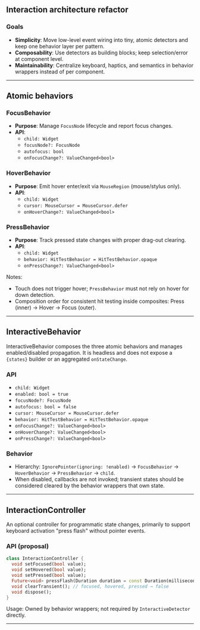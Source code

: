 ## Interaction architecture refactor

### Goals

- **Simplicity**: Move low-level event wiring into tiny, atomic detectors and keep one behavior layer per pattern.
- **Composability**: Use detectors as building blocks; keep selection/error at component level.
- **Maintainability**: Centralize keyboard, haptics, and semantics in behavior wrappers instead of per component.

---

## Atomic behaviors

### FocusBehavior
- **Purpose**: Manage `FocusNode` lifecycle and report focus changes.
- **API**:
  - `child: Widget`
  - `focusNode?: FocusNode`
  - `autofocus: bool`
  - `onFocusChange?: ValueChanged<bool>`

### HoverBehavior
- **Purpose**: Emit hover enter/exit via `MouseRegion` (mouse/stylus only).
- **API**:
  - `child: Widget`
  - `cursor: MouseCursor = MouseCursor.defer`
  - `onHoverChange?: ValueChanged<bool>`

### PressBehavior
- **Purpose**: Track pressed state changes with proper drag-out clearing.
- **API**:
  - `child: Widget`
  - `behavior: HitTestBehavior = HitTestBehavior.opaque`
  - `onPressChange?: ValueChanged<bool>`

Notes:
- Touch does not trigger hover; `PressBehavior` must not rely on hover for down detection.
- Composition order for consistent hit testing inside composites: Press (inner) → Hover → Focus (outer).

---

## InteractiveBehavior

InteractiveBehavior composes the three atomic behaviors and manages enabled/disabled propagation. It is headless and does not expose a `{states}` builder or an aggregated `onStateChange`.

### API
- `child: Widget`
- `enabled: bool = true`
- `focusNode?: FocusNode`
- `autofocus: bool = false`
- `cursor: MouseCursor = MouseCursor.defer`
- `behavior: HitTestBehavior = HitTestBehavior.opaque`
- `onFocusChange?: ValueChanged<bool>`
- `onHoverChange?: ValueChanged<bool>`
- `onPressChange?: ValueChanged<bool>`

### Behavior
- Hierarchy: `IgnorePointer(ignoring: !enabled)` → `FocusBehavior` → `HoverBehavior` → `PressBehavior` → `child`.
- When disabled, callbacks are not invoked; transient states should be considered cleared by the behavior wrappers that own state.

---

## InteractionController

An optional controller for programmatic state changes, primarily to support keyboard activation "press flash" without pointer events.

### API (proposal)
```dart
class InteractionController {
  void setFocused(bool value);
  void setHovered(bool value);
  void setPressed(bool value);
  Future<void> pressFlash(Duration duration = const Duration(milliseconds: 100));
  void clearTransient(); // focused, hovered, pressed → false
  void dispose();
}
```

Usage: Owned by behavior wrappers; not required by `InteractiveDetector` directly.

---




